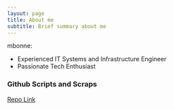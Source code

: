 ```yaml
---
layout: page
title: About me
subtitle: Brief summary about me
---
```


mbonne:

- Experienced IT Systems and Infrastructure Engineer
- Passionate Tech Enthusiast


### Github Scripts and Scraps

[Repo Link](https://github.com/mbonne?tab=repositories)
